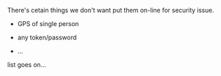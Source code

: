 There's cetain things we don't want put them on-line for security issue.

- GPS of single person

- any token/password

- ...

list goes on...
